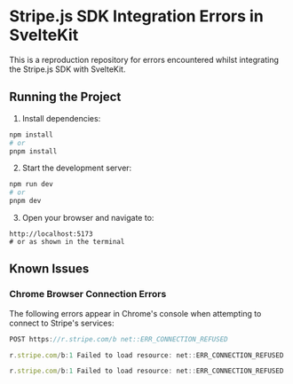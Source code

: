 # Stripe.js SDK Integration Errors in SvelteKit

This is a reproduction repository for errors encountered whilst integrating the Stripe.js SDK with SvelteKit.

## Running the Project

1. Install dependencies:
```bash
npm install
# or
pnpm install
```

2. Start the development server:
```bash
npm run dev
# or
pnpm dev
```

3. Open your browser and navigate to:
```
http://localhost:5173
# or as shown in the terminal
```

## Known Issues

### Chrome Browser Connection Errors

The following errors appear in Chrome's console when attempting to connect to Stripe's services:

```javascript
POST https://r.stripe.com/b net::ERR_CONNECTION_REFUSED

r.stripe.com/b:1 Failed to load resource: net::ERR_CONNECTION_REFUSED

r.stripe.com/b:1 Failed to load resource: net::ERR_CONNECTION_REFUSED
```
